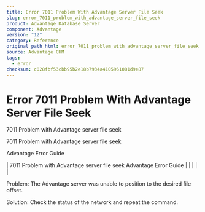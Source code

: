 ```yaml
---
title: Error 7011 Problem With Advantage Server File Seek
slug: error_7011_problem_with_advantage_server_file_seek
product: Advantage Database Server
component: Advantage
version: "12"
category: Reference
original_path_html: error_7011_problem_with_advantage_server_file_seek.htm
source: Advantage CHM
tags:
  - error
checksum: c028fbf53cbb95b2e18b7934a4105961081d9e87
---
```


# Error 7011 Problem With Advantage Server File Seek

7011 Problem with Advantage server file seek

7011 Problem with Advantage server file seek

Advantage Error Guide

| 7011 Problem with Advantage server file seek  Advantage Error Guide |  |  |  |  |

Problem: The Advantage server was unable to position to the desired file offset.

Solution: Check the status of the network and repeat the command.
